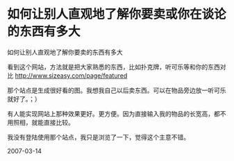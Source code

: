 # 如何让别人直观地了解你要卖或你在谈论的东西有多大

如何让别人直观地了解你要卖的东西有多大

看到这个网站，方法就是把大家熟悉的东西，比如扑克牌，听可乐等和你的东西对比
http://www.sizeasy.com/page/featured

那个站点是生成很好看的图。我想我自己以后卖东西。可以在物品旁边放一听可乐就好了。；）

有人能实现网站上那种效果更好。更方便。因为直接输入我的物品的长宽高，都不用照相，就能直接比较。

我没有登陆使用那个站点，我只是浏览了一下，觉得这个主意不错。

2007-03-14